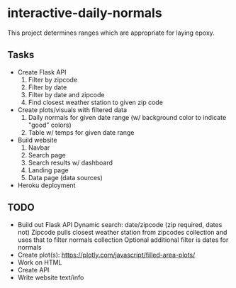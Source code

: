 # interactive-daily-normals
This project determines ranges which are appropriate for laying epoxy.

## Tasks
* Create Flask API
    1. Filter by zipcode 
    2. Filter by date
    3. Filter by date and zipcode
    4. Find closest weather station to given zip code
* Create plots/visuals with filtered data
    1. Daily normals for given date range (w/ background color to indicate "good" colors)
    2. Table w/ temps for given date range
* Build website
    1. Navbar 
    2. Search page
    3. Search results w/ dashboard
    4. Landing page
    5. Data page (data sources)
* Heroku deployment


## TODO

* Build out Flask API
    Dynamic search: date/zipcode (zip required, dates not)
    Zipcode pulls closest weather station from zipcodes collection and uses that to filter normals collection
    Optional additional filter is dates for normals
* Create plot(s): https://plotly.com/javascript/filled-area-plots/ 
* Work on HTML
* Create API
* Write website text/info
